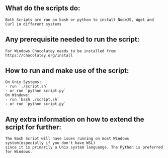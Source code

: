 ## What do the scripts do:
    Both Scripts are run on bash or python to install NodeJS, Wget and Curl in different systems

## Any prerequisite needed to run the script:
    For Windows Chocolatey needs to be installed from https://chocolatey.org/install


## How to run and make use of the script:
    On Unix Systems:
    - run `./script.sh` 
    - or run `python script.py`
    On Windows:
    - run `bash ./script.sh`
    - or run `python script.py`

## Any extra information on how to extend the script for further:   
    The Bash Script will have isues running on most Windows system(especially if you don't have WSL) 
    since it is primarily a Unix system languange. The Python is preferred for Windows. 